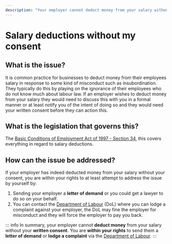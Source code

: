 ```yaml
---
description: "Your employer cannot deduct money from your salary without your written consent. You are within your rights to send them a letter of demand or lodge a complaint via the Department of Labour."
---
```


# Salary deductions without my consent

## What is the issue?

It is common practice for businesses to deduct money from their employees salary in response to some kind of misconduct such as insubordination. They typically do this by playing on the ignorance of their employees who do not know much about labour law. If an employer wishes to deduct money from your salary they would need to discuss this with you in a formal manner or at least notify you of the intent of doing so and they would need your written consent before they can action this.

## What is the legislation that governs this?

The [Basic Conditions of Employment Act of 1997 - Section 34](https://lawlibrary.org.za/akn/za/act/1997/75/eng@1997-12-05#chp_Four__sec_34), this covers everything in regard to salary deductions.

## How can the issue be addressed?

If your employer has indeed deducted money from your salary without your consent, you are within your rights to at least attempt to address the issue by yourself by:

1. Sending your employer a **letter of demand** or you could get a lawyer to do so on your behalf.
2. You can contact the [Department of Labour](https://www.labour.gov.za/Pages/Default.aspx) (DoL) where you can lodge a complaint against your employer, the DoL may fine the employer for misconduct and they will force the employer to pay you back.

::: info
In summary, your employer cannot **deduct money** from your salary without your **written consent**. You are **within your rights** to send them a **letter of demand** or **lodge a complaint** via the [Department of Labour](https://www.labour.gov.za/Pages/Default.aspx).
:::